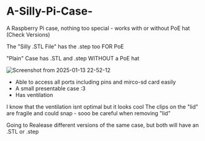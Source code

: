 # A-Silly-Pi-Case-
A Raspberry Pi case, nothing too special - works with or without PoE hat (Check Versions)

The "Silly .STL File" has the .step too FOR PoE

"Plain" Case has .STL and .step WITHOUT a PoE hat

![Screenshot from 2025-01-13 22-52-12](https://github.com/user-attachments/assets/875c2653-bba3-4257-85e0-340b1f6f7d58)

- Able to access all ports including pins and mirco-sd card easily 
- A small presentable case :3
- Has ventilation
  
I know that the ventilation isnt optimal but it looks cool
The clips on the "lid" are fragile and could snap - sooo be careful when removing "lid"

Going to Realease different versions of the same case, but both will have an .STL or .step
